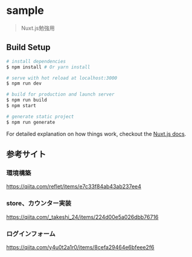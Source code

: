 # sample

> Nuxt.js勉強用

## Build Setup

``` bash
# install dependencies
$ npm install # Or yarn install

# serve with hot reload at localhost:3000
$ npm run dev

# build for production and launch server
$ npm run build
$ npm start

# generate static project
$ npm run generate
```

For detailed explanation on how things work, checkout the [Nuxt.js docs](https://github.com/nuxt/nuxt.js).

## 参考サイト
### 環境構築
https://qiita.com/reflet/items/e7c33f84ab43ab237ee4

### store、カウンター実装
https://qiita.com/_takeshi_24/items/224d00e5a026dbb76716

### ログインフォーム
https://qiita.com/y4u0t2a1r0/items/8cefa29464e6bfeee2f6

